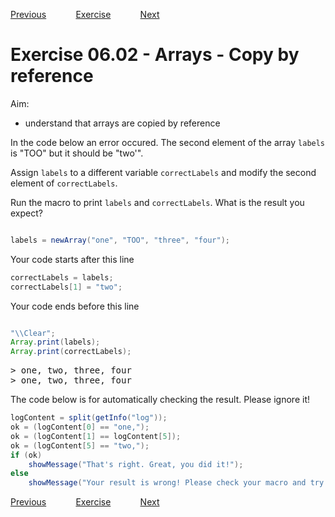 [Previous](./ans06-01.md) &nbsp;&nbsp;&nbsp;&nbsp;&nbsp;&nbsp;&nbsp;&nbsp;&nbsp;&nbsp;     [Exercise](../ex/ex06-02.md) &nbsp;&nbsp;&nbsp;&nbsp;&nbsp;&nbsp;&nbsp;&nbsp;&nbsp;&nbsp; [Next](./ans06-03.md)
# Exercise 06.02 - Arrays - Copy by reference

Aim: 
- understand that arrays are copied by reference

In the code below an error occured. The second element of the array ``labels`` is "TOO" but it should be "two'".

Assign ``labels`` to a different variable ``correctLabels`` and modify the second element of ``correctLabels``. 

Run the macro to print ``labels`` and ``correctLabels``. What is the result you expect?

```java

labels = newArray("one", "TOO", "three", "four");

```
Your code starts after this line 
```java
correctLabels = labels;
correctLabels[1] = "two";
```
Your code ends before this line 
```java

"\\Clear";
Array.print(labels);
Array.print(correctLabels);

```
<pre>
> one, two, three, four
> one, two, three, four
</pre>
The code below is for automatically checking the result. Please ignore it! 
```java
logContent = split(getInfo("log"));
ok = (logContent[0] == "one,");
ok = (logContent[1] == logContent[5]);
ok = (logContent[5] == "two,");
if (ok) 
	showMessage("That's right. Great, you did it!");
else 
	showMessage("Your result is wrong! Please check your macro and try again!");
```

[Previous](./ans06-01.md) &nbsp;&nbsp;&nbsp;&nbsp;&nbsp;&nbsp;&nbsp;&nbsp;&nbsp;&nbsp;     [Exercise](../ex/ex06-02.md) &nbsp;&nbsp;&nbsp;&nbsp;&nbsp;&nbsp;&nbsp;&nbsp;&nbsp;&nbsp; [Next](./ans06-03.md)
